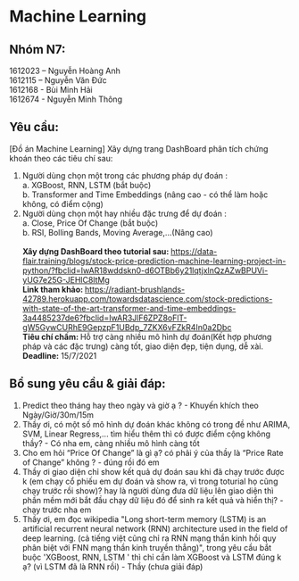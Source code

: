 # Machine Learning

## Nhóm N7:
1612023 – Nguyễn Hoàng Anh​ <br>
1612115 – Nguyễn Văn Đức​ <br>
1612168 - Bùi Minh Hải​ <br>
1612674 - Nguyễn Minh Thông 

## Yêu cầu:
[Đồ án Machine Learning] Xây dựng trang DashBoard phân tích chứng khoán theo các tiêu chí sau:
1. Người dùng chọn một trong các phương pháp dự đoán : <br>
  a. XGBoost, RNN, LSTM (bắt buộc)  <br>
  b. Transformer and Time Embeddings (nâng cao - có thể làm hoặc không, có điểm cộng) 
2. Người dùng chọn một hay nhiều đặc trưng để dự đoán : <br>
  a. Close, Price Of Change (bắt buộc) <br>
  b. RSI, Bolling Bands, Moving Average,...(Nâng cao) <br> <br>
<strong>Xây dựng DashBoard theo tutorial sau: </strong> https://data-flair.training/blogs/stock-price-prediction-machine-learning-project-in-python/?fbclid=IwAR18wddskn0-d6OTBb6y21lqtjxlnQzAZwBPUVi-yUG7e25G-JEHlC8ltMg  <br>
<strong>Link tham khảo: </strong> https://radiant-brushlands-42789.herokuapp.com/towardsdatascience.com/stock-predictions-with-state-of-the-art-transformer-and-time-embeddings-3a4485237de6?fbclid=IwAR3JlF6ZPZ8oFlT-gW5GywCURhE9GepzpF1UBdp_7ZKX6vFZkR4In0a2Dbc <br>
<strong>Tiêu chí chấm: </strong> Hỗ trợ càng nhiều mô hình dự đoán(Kết hợp phương pháp và các đặc trưng) càng tốt, giao diện đẹp, tiện dụng, dễ xài.  
<strong>Deadline:</strong> 15/7/2021
## Bổ sung yêu cầu & giải đáp:
1. Predict theo tháng hay theo ngày và giờ ạ ? - Khuyến khích theo Ngày/Giờ/30m/15m
2. Thầy ơi, có một số mô hình dự đoán khác không có trong đề như ARIMA, SVM, Linear Regress,... tìm hiểu thêm thì có được điểm cộng không thầy? - Có nha em, càng nhiều mô hình càng tốt
3. Cho em hỏi “Price Of Change” là gì ạ? có phải ý của thầy là “Price Rate of Change” không ? - đúng rồi đó em
4. Thầy ơi giao diện chỉ show kết quả dự đoán sau khi đã chạy trước được k (em chạy cổ phiếu em dự đoán và show ra, vì trong toturial họ cũng chạy trước rồi show)? hay là người dùng đưa dữ liệu lên giao diện thì phần mềm mới bắt đầu chạy dữ liệu đó để sinh ra kết quả và hiển thị? - chạy trước nha em
5. Thầy ơi, em đọc wikipedia "Long short-term memory (LSTM) is an artificial recurrent neural network (RNN) architecture used in the field of deep learning. (cả tiếng việt cũng chỉ ra RNN mạng thần kinh hồi quy phân biệt với FNN mạng thần kinh truyền thẳng)", trong yêu cầu bắt buộc 'XGBoost, RNN, LSTM ' thì chỉ cần làm XGBoost và LSTM đúng k ạ? (vì LSTM đã là RNN rồi)  - Thầy (chưa giải đáp)
